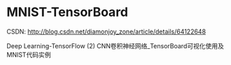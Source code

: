 # MNIST-TensorBoard

CSDN: http://blog.csdn.net/diamonjoy_zone/article/details/64122648

Deep Learning-TensorFlow (2) CNN卷积神经网络_TensorBoard可视化使用及MNIST代码实例
